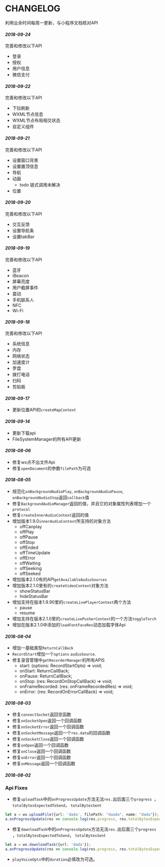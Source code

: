 # CHANGELOG
利用业余时间每周一更新，与小程序文档核对API

#### *2018-09-24*
完善和修改以下API
- 登录
- 授权
- 用户信息
- 微信支付

#### *2018-09-22*
完善和修改以下API
- 下拉刷新
- WXML节点信息
- WXML节点布局相交状态
- 自定义组件

#### *2018-09-21*
完善和修改以下API
- 设置窗口背景
- 设置置顶信息
- 导航
- 动画
  - todo 链式调用未解决
- 位置

#### *2018-09-20*
完善和修改以下API
- 交互反馈
- 设置导航条
- 设置tabBar

#### *2018-09-19*
完善和修改以下API
- 蓝牙
- iBeacon
- 屏幕亮度
- 用户截屏事件
- 震动
- 手机联系人
- NFC
- Wi-Fi

#### *2018-09-18*
完善和修改以下API
- 系统信息
- 内存
- 网络状态
- 加速度计
- 罗盘
- 拨打电话
- 扫码
- 剪贴板

#### *2018-09-17*
- 更新位置API的`createMapContext`

#### *2018-09-14*
- 更新下载api
- FileSystemManager的所有API更新

#### *2018-08-06*
- 修复wx点不出文件Api
- 修复`openDocument`的参数`filePath`为可选

#### *2018-08-05*
- 规范化`onBackgroundAudioPlay`, `onBackgroundAudioPause`, `onBackgroundAudioStop`返回`callback`值
- 修复`BackgroundAudioManager`返回的值，并且它的对象属性列表增加一个`protocol`
- 修复`createInnerAudioContext`返回的值
- 增加版本1.9.0`innerAudioContext`所支持的对象方法
  - offCanplay
  - offPlay
  - offPause
  - offStop
  - offEnded
  - offTimeUpdate
  - offError
  - offWaiting
  - offSeeking
  - offSeeked
- 增加版本2.1.0有的API`getAvailableAudioSources`
- 增加版本2.1.0里有的`createVideoContext`对象方法
  - showStatusBar
  - hideStatusBar
- 增加支持在版本1.9.90里的`createLivePlayerContext`两个方法
  - pause
  - resume
- 增加支持在版本2.1.0里的`createLivePusherContext`的一个方法`toggleTorch`
- 增加在版本2.1.0中添加的`loadFontFaceRes`动态加载字体Api
#### *2018-08-04*
- 增加一基础类型`ReturnCallBack`
- `RecordStart`增加一个`options` `audioSource`.
- 修复录音管理中`getRecorderManager`的所有APIS
  - start: (options: RecordStartOpts) => void;
  - onStart: ReturnCallBack;
  - onPause: ReturnCallBack;
  - onStop: (res: RecordOnStopCallBack) => void;
  - onFrameRecorded: (res: onFrameRecordedRes) => void;
  - onError: (res: RecordOnErrorCallBack) => void;
#### *2018-08-03*
- 修复`connectSocket`返回空函数
- 修复`onSocketOpen`返回一个回调函数
- 修复`onSocketError`返回一个回调函数
- 修复`onSocketMessage`返回一个`res.data`的回调函数
- 修复`onSocketClose`返回一个回调函数
- 修复`onOpen`返回一个回调函数
- 修复`onClose`返回一个回调函数
- 修复`onError`返回一个回调函数
- 修复`onMessage`返回一个回调函数
#### *2018-08-02*
### Api Fixes
- 修复`uploadTask`中的`onProgressUpdate`方法无法`res.`出后面三个`progress `，`totalBytesExpectedToSend`， `totalBytesSent`
```typescript
let a = wx.uploadFile({url: 'dada', filePath: "daada", name: "dada"});
a.onProgressUpdate(res => console.log(res.progress, res.totalBytesExpectedToSend, res.totalBytesSent))
```
- 修复`downloadTask`中的`onProgressUpdate`方法无法`res.`出后面三个`progress `，`totalBytesExpectedToSend`， `totalBytesSent`
```typescript
let a = wx.downloadTask({url: 'dada'});
a.onProgressUpdate(res => console.log(res.progress, res.totalBytesExpectedToSend, res.totalBytesSent))
```
- `playVoiceOpts`中的`duration`必填改为可选。
